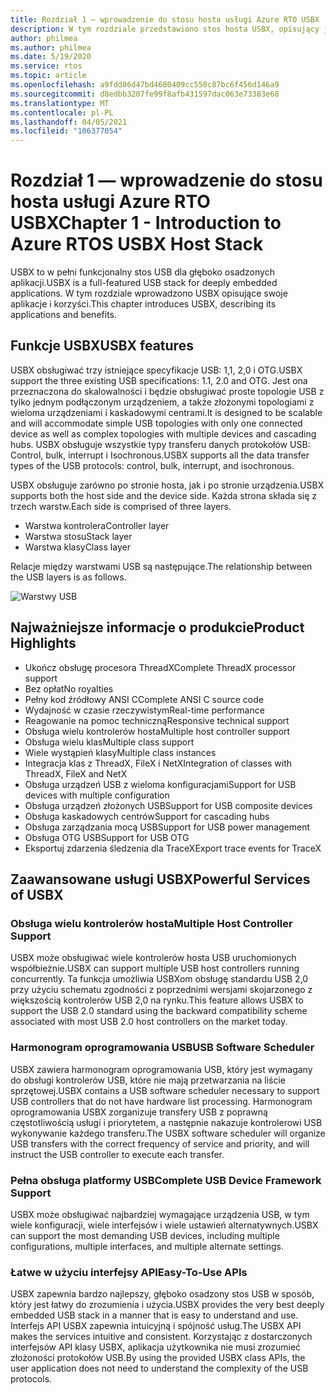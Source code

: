 ```yaml
---
title: Rozdział 1 — wprowadzenie do stosu hosta usługi Azure RTO USBX
description: W tym rozdziale przedstawiono stos hosta USBX, opisujący jego aplikacje i korzyści.
author: philmea
ms.author: philmea
ms.date: 5/19/2020
ms.service: rtos
ms.topic: article
ms.openlocfilehash: a9fdd86d47bd4680409cc550c87bc6f456d146a9
ms.sourcegitcommit: d8edbb3207fe99f8afb431597dac063e73383e68
ms.translationtype: MT
ms.contentlocale: pl-PL
ms.lasthandoff: 04/05/2021
ms.locfileid: "106377054"
---
```

# <a name="chapter-1---introduction-to-azure-rtos-usbx-host-stack"></a><span data-ttu-id="6b0d1-103">Rozdział 1 — wprowadzenie do stosu hosta usługi Azure RTO USBX</span><span class="sxs-lookup"><span data-stu-id="6b0d1-103">Chapter 1 - Introduction to Azure RTOS USBX Host Stack</span></span>

<span data-ttu-id="6b0d1-104">USBX to w pełni funkcjonalny stos USB dla głęboko osadzonych aplikacji.</span><span class="sxs-lookup"><span data-stu-id="6b0d1-104">USBX is a full-featured USB stack for deeply embedded applications.</span></span> <span data-ttu-id="6b0d1-105">W tym rozdziale wprowadzono USBX opisujące swoje aplikacje i korzyści.</span><span class="sxs-lookup"><span data-stu-id="6b0d1-105">This chapter introduces USBX, describing its applications and benefits.</span></span>

## <a name="usbx-features"></a><span data-ttu-id="6b0d1-106">Funkcje USBX</span><span class="sxs-lookup"><span data-stu-id="6b0d1-106">USBX features</span></span>

<span data-ttu-id="6b0d1-107">USBX obsługiwać trzy istniejące specyfikacje USB: 1,1, 2,0 i OTG.</span><span class="sxs-lookup"><span data-stu-id="6b0d1-107">USBX support the three existing USB specifications: 1.1, 2.0 and OTG.</span></span> <span data-ttu-id="6b0d1-108">Jest ona przeznaczona do skalowalności i będzie obsługiwać proste topologie USB z tylko jednym podłączonym urządzeniem, a także złożonymi topologiami z wieloma urządzeniami i kaskadowymi centrami.</span><span class="sxs-lookup"><span data-stu-id="6b0d1-108">It is designed to be scalable and will accommodate simple USB topologies with only one connected device as well as complex topologies with multiple devices and cascading hubs.</span></span> <span data-ttu-id="6b0d1-109">USBX obsługuje wszystkie typy transferu danych protokołów USB: Control, bulk, interrupt i Isochronous.</span><span class="sxs-lookup"><span data-stu-id="6b0d1-109">USBX supports all the data transfer types of the USB protocols: control, bulk, interrupt, and isochronous.</span></span>

<span data-ttu-id="6b0d1-110">USBX obsługuje zarówno po stronie hosta, jak i po stronie urządzenia.</span><span class="sxs-lookup"><span data-stu-id="6b0d1-110">USBX supports both the host side and the device side.</span></span> <span data-ttu-id="6b0d1-111">Każda strona składa się z trzech warstw.</span><span class="sxs-lookup"><span data-stu-id="6b0d1-111">Each side is comprised of three layers.</span></span>

- <span data-ttu-id="6b0d1-112">Warstwa kontrolera</span><span class="sxs-lookup"><span data-stu-id="6b0d1-112">Controller layer</span></span>
- <span data-ttu-id="6b0d1-113">Warstwa stosu</span><span class="sxs-lookup"><span data-stu-id="6b0d1-113">Stack layer</span></span>
- <span data-ttu-id="6b0d1-114">Warstwa klasy</span><span class="sxs-lookup"><span data-stu-id="6b0d1-114">Class layer</span></span>

<span data-ttu-id="6b0d1-115">Relacje między warstwami USB są następujące.</span><span class="sxs-lookup"><span data-stu-id="6b0d1-115">The relationship between the USB layers is as follows.</span></span>

![Warstwy USB](./media/usbx-device-stack/usb-layers.png)

## <a name="product-highlights"></a><span data-ttu-id="6b0d1-117">Najważniejsze informacje o produkcie</span><span class="sxs-lookup"><span data-stu-id="6b0d1-117">Product Highlights</span></span>

- <span data-ttu-id="6b0d1-118">Ukończ obsługę procesora ThreadX</span><span class="sxs-lookup"><span data-stu-id="6b0d1-118">Complete ThreadX processor support</span></span>
- <span data-ttu-id="6b0d1-119">Bez opłat</span><span class="sxs-lookup"><span data-stu-id="6b0d1-119">No royalties</span></span>
- <span data-ttu-id="6b0d1-120">Pełny kod źródłowy ANSI C</span><span class="sxs-lookup"><span data-stu-id="6b0d1-120">Complete ANSI C source code</span></span>
- <span data-ttu-id="6b0d1-121">Wydajność w czasie rzeczywistym</span><span class="sxs-lookup"><span data-stu-id="6b0d1-121">Real-time performance</span></span>
- <span data-ttu-id="6b0d1-122">Reagowanie na pomoc techniczną</span><span class="sxs-lookup"><span data-stu-id="6b0d1-122">Responsive technical support</span></span>
- <span data-ttu-id="6b0d1-123">Obsługa wielu kontrolerów hosta</span><span class="sxs-lookup"><span data-stu-id="6b0d1-123">Multiple host controller support</span></span>
- <span data-ttu-id="6b0d1-124">Obsługa wielu klas</span><span class="sxs-lookup"><span data-stu-id="6b0d1-124">Multiple class support</span></span>
- <span data-ttu-id="6b0d1-125">Wiele wystąpień klasy</span><span class="sxs-lookup"><span data-stu-id="6b0d1-125">Multiple class instances</span></span>
- <span data-ttu-id="6b0d1-126">Integracja klas z ThreadX, FileX i NetX</span><span class="sxs-lookup"><span data-stu-id="6b0d1-126">Integration of classes with ThreadX, FileX and NetX</span></span>
- <span data-ttu-id="6b0d1-127">Obsługa urządzeń USB z wieloma konfiguracjami</span><span class="sxs-lookup"><span data-stu-id="6b0d1-127">Support for USB devices with multiple configuration</span></span>
- <span data-ttu-id="6b0d1-128">Obsługa urządzeń złożonych USB</span><span class="sxs-lookup"><span data-stu-id="6b0d1-128">Support for USB composite devices</span></span>
- <span data-ttu-id="6b0d1-129">Obsługa kaskadowych centrów</span><span class="sxs-lookup"><span data-stu-id="6b0d1-129">Support for cascading hubs</span></span>
- <span data-ttu-id="6b0d1-130">Obsługa zarządzania mocą USB</span><span class="sxs-lookup"><span data-stu-id="6b0d1-130">Support for USB power management</span></span>
- <span data-ttu-id="6b0d1-131">Obsługa OTG USB</span><span class="sxs-lookup"><span data-stu-id="6b0d1-131">Support for USB OTG</span></span>
- <span data-ttu-id="6b0d1-132">Eksportuj zdarzenia śledzenia dla TraceX</span><span class="sxs-lookup"><span data-stu-id="6b0d1-132">Export trace events for TraceX</span></span>

## <a name="powerful-services-of-usbx"></a><span data-ttu-id="6b0d1-133">Zaawansowane usługi USBX</span><span class="sxs-lookup"><span data-stu-id="6b0d1-133">Powerful Services of USBX</span></span>

### <a name="multiple-host-controller-support"></a><span data-ttu-id="6b0d1-134">Obsługa wielu kontrolerów hosta</span><span class="sxs-lookup"><span data-stu-id="6b0d1-134">Multiple Host Controller Support</span></span>

<span data-ttu-id="6b0d1-135">USBX może obsługiwać wiele kontrolerów hosta USB uruchomionych współbieżnie.</span><span class="sxs-lookup"><span data-stu-id="6b0d1-135">USBX can support multiple USB host controllers running concurrently.</span></span> <span data-ttu-id="6b0d1-136">Ta funkcja umożliwia USBXom obsługę standardu USB 2,0 przy użyciu schematu zgodności z poprzednimi wersjami skojarzonego z większością kontrolerów USB 2,0 na rynku.</span><span class="sxs-lookup"><span data-stu-id="6b0d1-136">This feature allows USBX to support the USB 2.0 standard using the backward compatibility scheme associated with most USB 2.0 host controllers on the market today.</span></span>

### <a name="usb-software-scheduler"></a><span data-ttu-id="6b0d1-137">Harmonogram oprogramowania USB</span><span class="sxs-lookup"><span data-stu-id="6b0d1-137">USB Software Scheduler</span></span>

<span data-ttu-id="6b0d1-138">USBX zawiera harmonogram oprogramowania USB, który jest wymagany do obsługi kontrolerów USB, które nie mają przetwarzania na liście sprzętowej.</span><span class="sxs-lookup"><span data-stu-id="6b0d1-138">USBX contains a USB software scheduler necessary to support USB controllers that do not have hardware list processing.</span></span> <span data-ttu-id="6b0d1-139">Harmonogram oprogramowania USBX zorganizuje transfery USB z poprawną częstotliwością usługi i priorytetem, a następnie nakazuje kontrolerowi USB wykonywanie każdego transferu.</span><span class="sxs-lookup"><span data-stu-id="6b0d1-139">The USBX software scheduler will organize USB transfers with the correct frequency of service and priority, and will instruct the USB controller to execute each transfer.</span></span>

### <a name="complete-usb-device-framework-support"></a><span data-ttu-id="6b0d1-140">Pełna obsługa platformy USB</span><span class="sxs-lookup"><span data-stu-id="6b0d1-140">Complete USB Device Framework Support</span></span>

<span data-ttu-id="6b0d1-141">USBX może obsługiwać najbardziej wymagające urządzenia USB, w tym wiele konfiguracji, wiele interfejsów i wiele ustawień alternatywnych.</span><span class="sxs-lookup"><span data-stu-id="6b0d1-141">USBX can support the most demanding USB devices, including multiple configurations, multiple interfaces, and multiple alternate settings.</span></span>

### <a name="easy-to-use-apis"></a><span data-ttu-id="6b0d1-142">Łatwe w użyciu interfejsy API</span><span class="sxs-lookup"><span data-stu-id="6b0d1-142">Easy-To-Use APIs</span></span>

<span data-ttu-id="6b0d1-143">USBX zapewnia bardzo najlepszy, głęboko osadzony stos USB w sposób, który jest łatwy do zrozumienia i użycia.</span><span class="sxs-lookup"><span data-stu-id="6b0d1-143">USBX provides the very best deeply embedded USB stack in a manner that is easy to understand and use.</span></span> <span data-ttu-id="6b0d1-144">Interfejs API USBX zapewnia intuicyjną i spójność usług.</span><span class="sxs-lookup"><span data-stu-id="6b0d1-144">The USBX API makes the services intuitive and consistent.</span></span> <span data-ttu-id="6b0d1-145">Korzystając z dostarczonych interfejsów API klasy USBX, aplikacja użytkownika nie musi zrozumieć złożoności protokołów USB.</span><span class="sxs-lookup"><span data-stu-id="6b0d1-145">By using the provided USBX class APIs, the user application does not need to understand the complexity of the USB protocols.</span></span>
